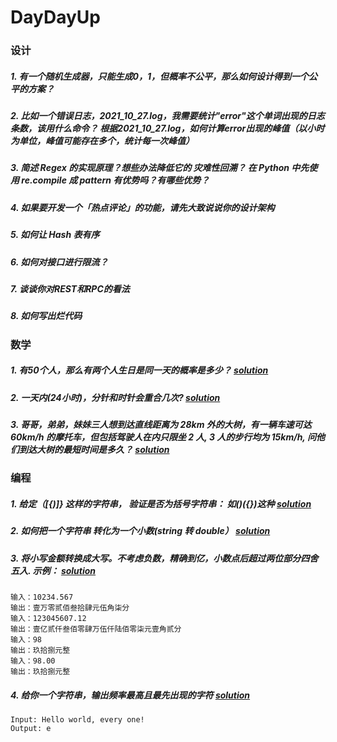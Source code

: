 # DayDayUp


### 设计

##### 1. 有一个随机生成器，只能生成0，1，但概率不公平，那么如何设计得到一个公平的方案？

##### 2. 比如一个错误日志，2021_10_27.log，我需要统计"error"这个单词出现的日志条数，该用什么命令？ 根据2021_10_27.log，如何计算error出现的峰值（以小时为单位，峰值可能存在多个，统计每一次峰值）

##### 3. 简述 Regex 的实现原理？想些办法降低它的 灾难性回溯？ 在 Python 中先使用 re.compile 成 pattern 有优势吗？有哪些优势？

##### 4. 如果要开发一个「热点评论」的功能，请先大致说说你的设计架构

##### 5. 如何让 Hash 表有序

##### 6. 如何对接口进行限流？

##### 7. 谈谈你对REST和RPC的看法

##### 8. 如何写出烂代码

### 数学

##### 1. 有50个人，那么有两个人生日是同一天的概率是多少？ [solution](./math/1_probability.md)

##### 2. 一天内(24小时)，分针和时针会重合几次? [solution](./math/2_duplicate.md)

##### 3. 哥哥，弟弟，妹妹三人想到达直线距离为 28km 外的大树，有一辆车速可达 60km/h 的摩托车，但包括驾驶人在内只限坐 2 人, 3 人的步行均为 15km/h, 问他们到达大树的最短时间是多久？ [solution](./math/3_short_time.md)


### 编程
##### 1. 给定（[{)]} 这样的字符串， 验证是否为括号字符串： 如()({})这种 [solution](./code/parentheses_1.py)

##### 2. 如何把一个字符串 转化为一个小数(string 转 double） [solution](./code/char2num_2.py)

##### 3. 将小写金额转换成大写。不考虑负数，精确到亿，小数点后超过两位部分四舍五入. 示例： [solution](./code/num2zhcn_3.py)
```
输入：10234.567
输出：壹万零贰佰叁拾肆元伍角柒分
输入：123045607.12
输出：壹亿贰仟叁佰零肆万伍仟陆佰零柒元壹角贰分
输入：98
输出：玖拾捌元整
输入：98.00
输出：玖拾捌元整
```

##### 4. 给你一个字符串，输出频率最高且最先出现的字符 [solution](./code/find_max_occur_char_4.py)
```
Input: Hello world, every one!
Output: e
```



